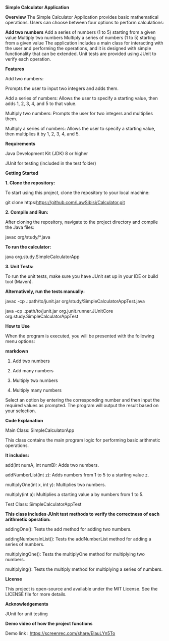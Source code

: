 **Simple Calculator Application**

**Overview**
The Simple Calculator Application provides basic mathematical operations. Users can choose between four options to perform calculations:

**Add two numbers**
Add a series of numbers (1 to 5) starting from a given value
Multiply two numbers
Multiply a series of numbers (1 to 5) starting from a given value
The application includes a main class for interacting with the user and performing the operations, and it is designed with simple functionality that can be extended. Unit tests are provided using JUnit to verify each operation.

**Features**

Add two numbers:

Prompts the user to input two integers and adds them.

Add a series of numbers: 
Allows the user to specify a starting value, then adds 1, 2, 3, 4, and 5 to that value.

Multiply two numbers:
Prompts the user for two integers and multiplies them.

Multiply a series of numbers: 
Allows the user to specify a starting value, then multiplies it by 1, 2, 3, 4, and 5.

**Requirements**

Java Development Kit (JDK) 8 or higher

JUnit for testing (included in the test folder)

**Getting Started**

**1. Clone the repository:**

To start using this project, clone the repository to your local machine:

git clone https:https://github.com/LawSibisi/Calculator.git

**2. Compile and Run:**

After cloning the repository, navigate to the project directory and compile the Java files:

javac org/study/*.java

**To run the calculator:**

java org.study.SimpleCalculatorApp

**3. Unit Tests:**

To run the unit tests, make sure you have JUnit set up in your IDE or build tool (Maven).

**Alternatively, run the tests manually:**

javac -cp .:path/to/junit.jar org/study/SimpleCalculatorAppTest.java

java -cp .:path/to/junit.jar org.junit.runner.JUnitCore org.study.SimpleCalculatorAppTest

**How to Use**

When the program is executed, you will be presented with the following menu options:

**markdown**

1. Add two numbers
   
3. Add many numbers
   
5. Multiply two numbers
   
7. Multiply many numbers

Select an option by entering the corresponding number and then input the required values as prompted. The program will output the result based on your selection.

**Code Explanation**

Main Class: SimpleCalculatorApp

This class contains the main program logic for performing basic arithmetic operations. 

**It includes:**

add(int numA, int numB): Adds two numbers.

addNumberList(int z): Adds numbers from 1 to 5 to a starting value z.

multiplyOne(int x, int y): Multiplies two numbers.

multiply(int a): Multiplies a starting value a by numbers from 1 to 5.

Test Class: SimpleCalculatorAppTest

**This class includes JUnit test methods to verify the correctness of each arithmetic operation:**

addingOne(): Tests the add method for adding two numbers.

addingNumbersInList(): Tests the addNumberList method for adding a series of numbers.

multiplyingOne(): Tests the multiplyOne method for multiplying two numbers.

multiplying(): Tests the multiply method for multiplying a series of numbers.

**License**

This project is open-source and available under the MIT License. See the LICENSE file for more details.

**Acknowledgements**

JUnit for unit testing


**Demo video of how the project functions**

Demo link : https://screenrec.com/share/EIauLYn5To
